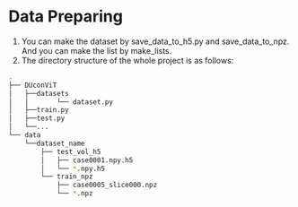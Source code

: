 # Data Preparing

1. You can make the dataset by save_data_to_h5.py and save_data_to_npz. And you can make 
the list by make_lists.
2. The directory structure of the whole project is as follows:

```bash
.
├── DUconViT
│   ├──datasets
│   │       └── dataset.py
│   ├──train.py
│   ├──test.py
│   └──...
└── data
    └──dataset_name
        ├── test_vol_h5
        │   ├── case0001.npy.h5
        │   └── *.npy.h5
        └── train_npz
            ├── case0005_slice000.npz
            └── *.npz
```
